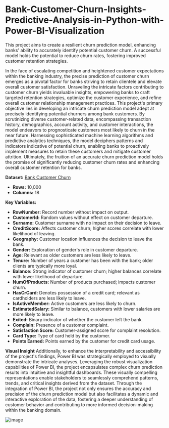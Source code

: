 # Bank-Customer-Churn-Insights-Predictive-Analysis-in-Python-with-Power-BI-Visualization
This project aims to create a resilient churn prediction model, enhancing banks' ability to accurately identify potential customer churn. A successful model holds the potential to reduce churn rates, fostering improved customer retention strategies.


In the face of escalating competition and heightened customer expectations within the banking industry, the precise prediction of customer churn emerges as a pivotal factor for banks striving to retain clientele and elevate overall customer satisfaction. Unraveling the intricate factors contributing to customer churn yields invaluable insights, empowering banks to craft targeted retention strategies, optimize the customer experience, and refine overall customer relationship management practices. This project's primary objective lies in developing an intricate churn prediction model adept at precisely identifying potential churners among bank customers. By scrutinizing diverse customer-related data, encompassing transaction history, demographics, account activity, and customer interactions, the model endeavors to prognosticate customers most likely to churn in the near future. Harnessing sophisticated machine learning algorithms and predictive analytics techniques, the model deciphers patterns and indicators indicative of potential churn, enabling banks to proactively implement measures to retain these customers and mitigate customer attrition. Ultimately, the fruition of an accurate churn prediction model holds the promise of significantly reducing customer churn rates and enhancing overall customer retention for banks.

**Dataset:**
[Bank Customer Churn](https://www.kaggle.com/datasets/radheshyamkollipara/bank-customer-churn)
- **Rows:** 10,000
- **Columns:** 18

**Key Variables:**
- **RowNumber:** Record number without impact on output.
- **CustomerId:** Random values without effect on customer departure.
- **Surname:** Customer surname with no impact on their decision to leave.
- **CreditScore:** Affects customer churn; higher scores correlate with lower likelihood of leaving.
- **Geography:** Customer location influences the decision to leave the bank.
- **Gender:** Exploration of gender's role in customer departure.
- **Age:** Relevant as older customers are less likely to leave.
- **Tenure:** Number of years a customer has been with the bank; older clients are typically more loyal.
- **Balance:** Strong indicator of customer churn; higher balances correlate with lower likelihood of departure.
- **NumOfProducts:** Number of products purchased; impacts customer churn.
- **HasCrCard:** Denotes possession of a credit card; relevant as cardholders are less likely to leave.
- **IsActiveMember:** Active customers are less likely to churn.
- **EstimatedSalary:** Similar to balance, customers with lower salaries are more likely to leave.
- **Exited:** Binary indicator of whether the customer left the bank.
- **Complain:** Presence of a customer complaint.
- **Satisfaction Score:** Customer-assigned score for complaint resolution.
- **Card Type:** Type of card held by the customer.
- **Points Earned:** Points earned by the customer for credit card usage.


**Visual Insight**
Additionally, to enhance the interpretability and accessibility of the project's findings, Power BI was strategically employed to visually demonstrate the intricate analyses. Leveraging the robust visualization capabilities of Power BI, the project encapsulates complex churn prediction results into intuitive and insightful dashboards. These visually compelling representations enable stakeholders to seamlessly comprehend patterns, trends, and critical insights derived from the dataset. Through the integration of Power BI, the project not only ensures the accuracy and precision of the churn prediction model but also facilitates a dynamic and interactive exploration of the data, fostering a deeper understanding of customer behavior and contributing to more informed decision-making within the banking domain.

![image](https://github.com/Amlan-prog/Bank-Customer-Churn-Insights-Predictive-Analysis-in-Python-with-Power-BI-Visualization/assets/106246237/e29fe3fa-c263-4d19-a676-ba15d621a977)









